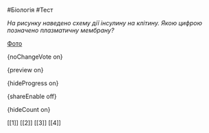 #Біологія #Тест

*На рисунку наведено схему дії інсулину на клітину. Якою цифрою позначено плазматичну мембрану?*

[Фото](https://zno.osvita.ua//doc/images/znotest/67/6702/5_26.jpg)

{noChangeVote on}

{preview on}

{hideProgress on}

{shareEnable off}

{hideCount on}

[[1]]
[[2]]
[[3]]
[[4]]
